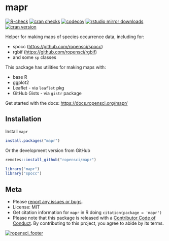 mapr
====



[![R-check](https://github.com/ropensci/mapr/workflows/R-check/badge.svg)](https://github.com/ropensci/mapr/actions/)
[![cran checks](https://cranchecks.info/badges/worst/mapr)](https://cranchecks.info/pkgs/mapr)
[![codecov](https://codecov.io/gh/ropensci/mapr/branch/master/graph/badge.svg)](https://codecov.io/gh/ropensci/mapr)
[![rstudio mirror downloads](https://cranlogs.r-pkg.org/badges/mapr?color=FAB657)](https://github.com/metacran/cranlogs.app)
[![cran version](https://www.r-pkg.org/badges/version/mapr)](https://cran.r-project.org/package=mapr)


Helper for making maps of species occurrence data, including for:

* spocc (https://github.com/ropensci/spocc)
* rgbif (https://github.com/ropensci/rgbif)
* and some `sp` classes

This package has utilities for making maps with:

* base R
* ggplot2
* Leaflet - via `leaflet` pkg
* GitHub Gists - via `gistr` package

Get started with the docs: https://docs.ropensci.org/mapr/

## Installation

Install `mapr`


```r
install.packages("mapr")
```

Or the development version from GitHub


```r
remotes::install_github("ropensci/mapr")
```


```r
library("mapr")
library("spocc")
```

## Meta

* Please [report any issues or bugs](https://github.com/ropensci/mapr/issues).
* License: MIT
* Get citation information for `mapr` in R doing `citation(package = 'mapr')`
* Please note that this package is released with a [Contributor Code of Conduct](https://ropensci.org/code-of-conduct/). By contributing to this project, you agree to abide by its terms.

[![ropensci_footer](http://ropensci.org/public_images/github_footer.png)](https://ropensci.org)
